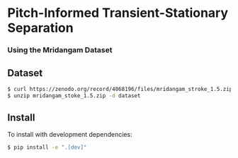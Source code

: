 # Pitch-Informed Transient-Stationary Separation
### Using the Mridangam Dataset

## Dataset
```bash
$ curl https://zenodo.org/record/4068196/files/mridangam_stroke_1.5.zip?download=1 --output mridangam_stroke_1.5.zip
$ unzip mridangam_stoke_1.5.zip -d dataset
```


## Install

To install with development dependencies:

```bash
$ pip install -e ".[dev]"
```
